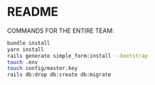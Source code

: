 # README

COMMANDS FOR THE ENTIRE TEAM:

```bash
bundle install
yarn install
rails generate simple_form:install --bootstrap
touch .env
touch config/master.key
rails db:drop db:create db:migrate
```

